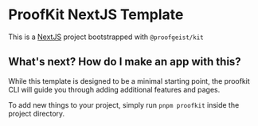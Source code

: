 # ProofKit NextJS Template

This is a [NextJS](https://nextjs.org/) project bootstrapped with `@proofgeist/kit`

## What's next? How do I make an app with this?

While this template is designed to be a minimal starting point, the proofkit CLI will guide you through adding additional features and pages.

To add new things to your project, simply run `pnpm proofkit` inside the project directory.
